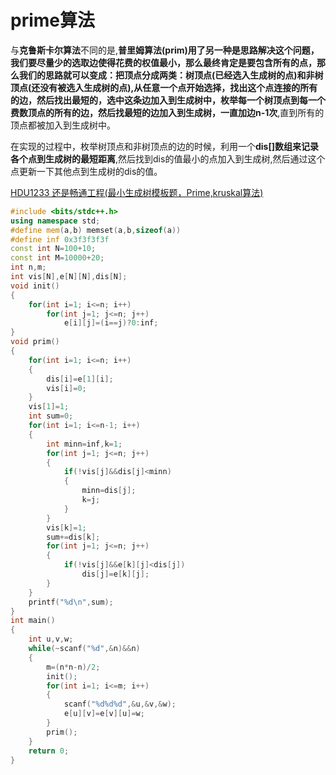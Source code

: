 # prime算法

与**克鲁斯卡尔算法**不同的是,**普里姆算法(prim)**用了另一种是思路解决这个问题，我们要尽量少的选取边使得花费的权值最小，那么最终肯定是要包含所有的点，那么我们的思路就可以变成：把顶点分成两类：**树顶点(已经选入生成树的点)**和**非树顶点(还没有被选入生成树的点)**,从任意一个点开始选择，找出这个点连接的所有的边，然后找出最短的，选中这条边加入到生成树中，枚举每一个树顶点到每一个费数顶点的所有的边，然后找最短的边加入到生成树，一直加边**n-1次**,直到所有的顶点都被加入到生成树中。

在实现的过程中，枚举树顶点和非树顶点的边的时候，利用一个**dis[]数组来记录各个点到生成树的最短距离**,然后找到dis的值最小的点加入到生成树,然后通过这个点更新一下其他点到生成树的dis的值。

[HDU1233 还是畅通工程(最小生成树模板题，Prime,kruskal算法)](http://blog.csdn.net/riba2534/article/details/60318424)

```cpp
#include <bits/stdc++.h>
using namespace std;
#define mem(a,b) memset(a,b,sizeof(a))
#define inf 0x3f3f3f3f
const int N=100+10;
const int M=10000+20;
int n,m;
int vis[N],e[N][N],dis[N];
void init()
{
    for(int i=1; i<=n; i++)
        for(int j=1; j<=n; j++)
            e[i][j]=(i==j)?0:inf;
}
void prim()
{
    for(int i=1; i<=n; i++)
    {
        dis[i]=e[1][i];
        vis[i]=0;
    }
    vis[1]=1;
    int sum=0;
    for(int i=1; i<=n-1; i++)
    {
        int minn=inf,k=1;
        for(int j=1; j<=n; j++)
        {
            if(!vis[j]&&dis[j]<minn)
            {
                minn=dis[j];
                k=j;
            }
        }
        vis[k]=1;
        sum+=dis[k];
        for(int j=1; j<=n; j++)
        {
            if(!vis[j]&&e[k][j]<dis[j])
                dis[j]=e[k][j];
        }
    }
    printf("%d\n",sum);
}
int main()
{
    int u,v,w;
    while(~scanf("%d",&n)&&n)
    {
        m=(n*n-n)/2;
        init();
        for(int i=1; i<=m; i++)
        {
            scanf("%d%d%d",&u,&v,&w);
            e[u][v]=e[v][u]=w;
        }
        prim();
    }
    return 0;
}

```

